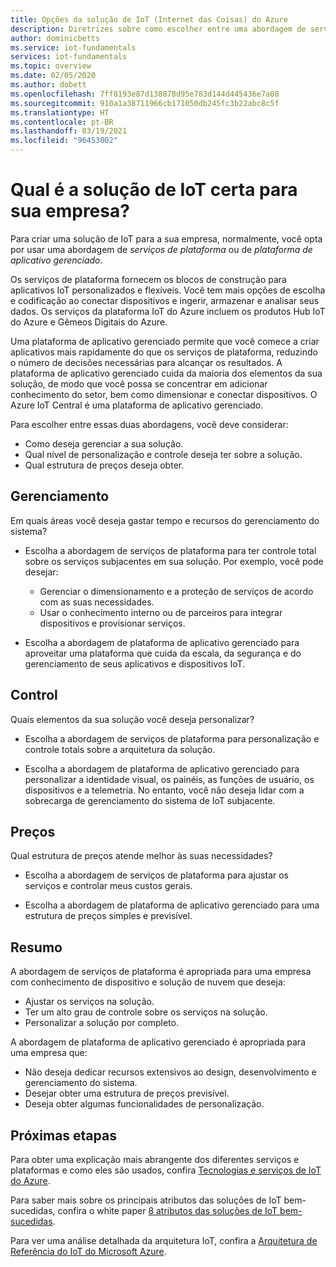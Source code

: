 ```yaml
---
title: Opções da solução de IoT (Internet das Coisas) do Azure
description: Diretrizes sobre como escolher entre uma abordagem de serviços de plataforma ou de plataforma de aplicativo gerenciado para criar uma solução de IoT. A abordagem de serviço de plataforma usa serviços como o Hub IoT e os Gêmeos Digitais como blocos de construção. A abordagem de plataforma de aplicativo gerenciado usa o Azure IoT Central para uma introdução rápida.
author: dominicbetts
ms.service: iot-fundamentals
services: iot-fundamentals
ms.topic: overview
ms.date: 02/05/2020
ms.author: dobett
ms.openlocfilehash: 7ff8193e87d138878d95e783d144d445436e7a08
ms.sourcegitcommit: 910a1a38711966cb171050db245fc3b22abc8c5f
ms.translationtype: HT
ms.contentlocale: pt-BR
ms.lasthandoff: 03/19/2021
ms.locfileid: "96453002"
---
```

# <a name="what-is-the-right-iot-solution-for-your-business"></a>Qual é a solução de IoT certa para sua empresa?

Para criar uma solução de IoT para a sua empresa, normalmente, você opta por usar uma abordagem de *serviços de plataforma* ou de *plataforma de aplicativo gerenciado*.

Os serviços de plataforma fornecem os blocos de construção para aplicativos IoT personalizados e flexíveis. Você tem mais opções de escolha e codificação ao conectar dispositivos e ingerir, armazenar e analisar seus dados. Os serviços da plataforma IoT do Azure incluem os produtos Hub IoT do Azure e Gêmeos Digitais do Azure.

Uma plataforma de aplicativo gerenciado permite que você comece a criar aplicativos mais rapidamente do que os serviços de plataforma, reduzindo o número de decisões necessárias para alcançar os resultados. A plataforma de aplicativo gerenciado cuida da maioria dos elementos da sua solução, de modo que você possa se concentrar em adicionar conhecimento do setor, bem como dimensionar e conectar dispositivos. O Azure IoT Central é uma plataforma de aplicativo gerenciado.

Para escolher entre essas duas abordagens, você deve considerar:

- Como deseja gerenciar a sua solução.
- Qual nível de personalização e controle deseja ter sobre a solução.
- Qual estrutura de preços deseja obter.

## <a name="management"></a>Gerenciamento

Em quais áreas você deseja gastar tempo e recursos do gerenciamento do sistema? 

- Escolha a abordagem de serviços de plataforma para ter controle total sobre os serviços subjacentes em sua solução. Por exemplo, você pode desejar:

    - Gerenciar o dimensionamento e a proteção de serviços de acordo com as suas necessidades.
    - Usar o conhecimento interno ou de parceiros para integrar dispositivos e provisionar serviços.

- Escolha a abordagem de plataforma de aplicativo gerenciado para aproveitar uma plataforma que cuida da escala, da segurança e do gerenciamento de seus aplicativos e dispositivos IoT.

## <a name="control"></a>Control

Quais elementos da sua solução você deseja personalizar?

- Escolha a abordagem de serviços de plataforma para personalização e controle totais sobre a arquitetura da solução.

- Escolha a abordagem de plataforma de aplicativo gerenciado para personalizar a identidade visual, os painéis, as funções de usuário, os dispositivos e a telemetria. No entanto, você não deseja lidar com a sobrecarga de gerenciamento do sistema de IoT subjacente.

## <a name="pricing"></a>Preços

Qual estrutura de preços atende melhor às suas necessidades?

- Escolha a abordagem de serviços de plataforma para ajustar os serviços e controlar meus custos gerais.

- Escolha a abordagem de plataforma de aplicativo gerenciado para uma estrutura de preços simples e previsível.

## <a name="summary"></a>Resumo

A abordagem de serviços de plataforma é apropriada para uma empresa com conhecimento de dispositivo e solução de nuvem que deseja:

- Ajustar os serviços na solução.
- Ter um alto grau de controle sobre os serviços na solução.
- Personalizar a solução por completo.

A abordagem de plataforma de aplicativo gerenciado é apropriada para uma empresa que:

- Não deseja dedicar recursos extensivos ao design, desenvolvimento e gerenciamento do sistema.
- Desejar obter uma estrutura de preços previsível.
- Deseja obter algumas funcionalidades de personalização.

## <a name="next-steps"></a>Próximas etapas

Para obter uma explicação mais abrangente dos diferentes serviços e plataformas e como eles são usados, confira [Tecnologias e serviços de IoT do Azure](iot-services-and-technologies.md).

Para saber mais sobre os principais atributos das soluções de IoT bem-sucedidas, confira o white paper [8 atributos das soluções de IoT bem-sucedidas](https://aka.ms/8attributes).

Para ver uma análise detalhada da arquitetura IoT, confira a [Arquitetura de Referência do IoT do Microsoft Azure](/azure/architecture/reference-architectures/iot).